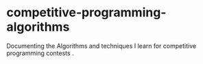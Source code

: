 # competitive-programming-algorithms
Documenting the Algorithms and techniques I learn for competitive programming contests .

